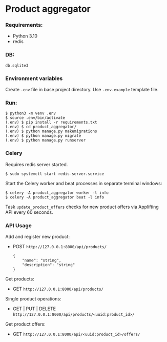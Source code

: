 # Product aggregator

### Requirements:
- Python 3.10
- redis

### DB:
```
db.sqlite3
```

### Environment variables
Create `.env` file in base project directory. Use `.env-example` template file.

### Run:
```
$ python3 -m venv .env
$ source .env/bin/activate
(.env) $ pip install -r requirements.txt
(.env) $ cd product_aggregator/
(.env) $ python manage.py makemigrations
(.env) $ python manage.py migrate
(.env) $ python manage.py runserver
```

### Celery
Requires redis server started.
```console
$ sudo systemctl start redis-server.service
```
Start the Celery worker and beat processes in separate terminal windows:
```console
$ celery -A product_aggregator worker -l info
$ celery -A product_aggregator beat -l info
```
Task `update_product_offers` checks for new product offers via Applifting API every 60 seconds.

### API Usage

Add and register new product:
- POST `http://127.0.0.1:8000/api/products/`

    ```
    {
        "name": "string",
        "description": "string"
    }
    ```

Get products:
- GET `http://127.0.0.1:8000/api/products/`

Single product operations:
- GET | PUT | DELETE `http://127.0.0.1:8000/api/products/<uuid:product_id>/`

Get product offers:
- GET `http://127.0.0.1:8000/api/<uuid:product_id>/offers/`
